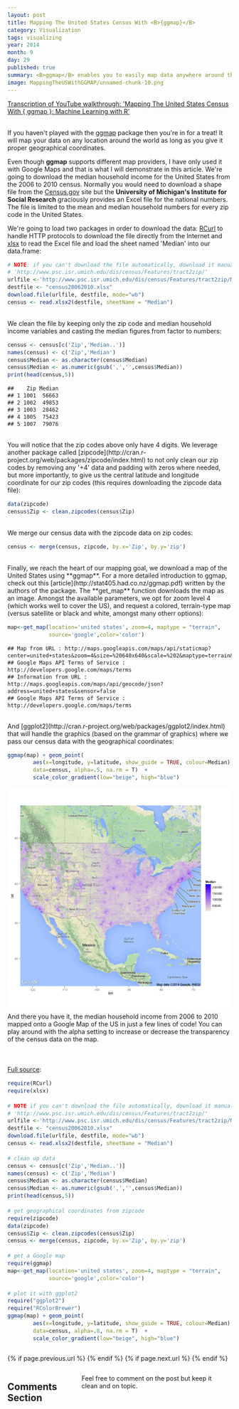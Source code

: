 ```yaml
---
layout: post
title: Mapping The United States Census With <B>{ggmap}</B>
category: Visualization
tags: visualizing
year: 2014
month: 9
day: 29
published: true
summary: <B>ggmap</B> enables you to easily map data anywhere around the world as long as you give it geographical coordinates. Here we overlay census data over a Google map of the United States.
image: MappingTheUSWithGGMAP/unnamed-chunk-10.png
---
```

<a href="https://www.youtube.com/watch?v=EtJ-iTZeqTg&list=UUq4pm1i_VZqxKVVOz5qRBIA" target="_blank">Transcription of YouTube walkthrough: 'Mapping The United States Census With { ggmap }: Machine Learning with R'</a>
<BR><BR>

If you haven't played with the [ggmap](http://cran.r-project.org/web/packages/ggmap/index.html) package then you're in for a treat! It will map your data on any location around the world as long as you give it proper geographical coordinates.

Even though **ggmap** supports different map providers, I have only used it with Google Maps and that is what I will demonstrate in this article. We're going to download the median household income for the United States from the 2006 to 2010 census. Normally you would need to download a shape file from the [Census.gov](https://www.census.gov/geo/maps-data/data/tiger-line.html) site but the **University of Michigan's Institute for Social Research** graciously provides an Excel file for the national numbers. The file is limited to the mean and median household numbers for every zip code in the United States.
 
We're going to load two packages in order to download the data: [RCurl](http://cran.r-project.org/web/packages/RCurl/index.html) to handle HTTP protocols to download the file directly from the Internet and [xlsx](http://cran.r-project.org/web/packages/xlsx/index.html) to read the Excel file and load the sheet named 'Median' into our data.frame:

```r
# NOTE: if you can't download the file automatically, download it manually at:
# 'http://www.psc.isr.umich.edu/dis/census/Features/tract2zip/'
urlfile <-'http://www.psc.isr.umich.edu/dis/census/Features/tract2zip/MedianZIP-3.xlsx'
destfile <- "census20062010.xlsx"
download.file(urlfile, destfile, mode="wb")
census <- read.xlsx2(destfile, sheetName = "Median")
```
<BR>
We clean the file by keeping only the zip code and median household income variables and casting the median figures from factor to numbers:

```r
census <- census[c('Zip','Median..')]
names(census) <- c('Zip','Median')
census$Median <- as.character(census$Median)
census$Median <- as.numeric(gsub(',','',census$Median))
print(head(census,5))
```

```
##    Zip Median
## 1 1001  56663
## 2 1002  49853
## 3 1003  28462
## 4 1005  75423
## 5 1007  79076
```
<BR>
You will notice that the zip codes above only have 4 digits. We leverage another package called [zipcode](http://cran.r-project.org/web/packages/zipcode/index.html) to not only clean our zip codes by removing any '+4' data and padding with zeros where needed, but more importantly, to give us the central latitude and longitude coordinate for our zip codes (this requires downloading the zipcode data file):

```r
data(zipcode)
census$Zip <- clean.zipcodes(census$Zip)
```
<BR>
We merge our census data with the zipcode data on zip codes:

```r
census <- merge(census, zipcode, by.x='Zip', by.y='zip')
```
<BR>
Finally, we reach the heart of our mapping goal, we download a map of the United States using **ggmap**. For a more detailed introduction to ggmap, check out this [article](http://stat405.had.co.nz/ggmap.pdf) written by the authors of the package. The **get_map** function downloads the map as an image. Amongst the available parameters, we opt for zoom level 4 (which works well to cover the US), and request a colored, terrain-type map (versus satellite or black and white, amongst many otherr options):


```r
map<-get_map(location='united states', zoom=4, maptype = "terrain",
             source='google',color='color')
```

```
## Map from URL : http://maps.googleapis.com/maps/api/staticmap?center=united+states&zoom=4&size=%20640x640&scale=%202&maptype=terrain&sensor=false
## Google Maps API Terms of Service : http://developers.google.com/maps/terms
## Information from URL : http://maps.googleapis.com/maps/api/geocode/json?address=united+states&sensor=false
## Google Maps API Terms of Service : http://developers.google.com/maps/terms
```
<BR>
And [ggplot2](http://cran.r-project.org/web/packages/ggplot2/index.html) that will handle the graphics (based on the grammar of graphics) where we pass our census data with the geographical coordinates:


```r
ggmap(map) + geom_point(
        aes(x=longitude, y=latitude, show_guide = TRUE, colour=Median), 
        data=census, alpha=.5, na.rm = T)  + 
        scale_color_gradient(low="beige", high="blue")
```

![plot of chunk unnamed-chunk-10](../img/posts/MappingTheUSWithGGMAP/unnamed-chunk-10.png) 
<BR>
And there you have it, the median household income from 2006 to 2010 mapped onto a Google Map of the US in just a few lines of code! You can play around with the alpha setting to increase or decrease the transparency of the census data on the map.        
<BR><BR>        
[Full source](https://github.com/amunategui/Mapping-The-US-With-GGMAP/blob/master/ggmap-example.R):

```r
require(RCurl)
require(xlsx)

# NOTE if you can't download the file automatically, download it manually at:
# 'http://www.psc.isr.umich.edu/dis/census/Features/tract2zip/'
urlfile <-'http://www.psc.isr.umich.edu/dis/census/Features/tract2zip/MedianZIP-3.xlsx'
destfile <- "census20062010.xlsx"
download.file(urlfile, destfile, mode="wb")
census <- read.xlsx2(destfile, sheetName = "Median")

# clean up data
census <- census[c('Zip','Median..')]
names(census) <- c('Zip','Median')
census$Median <- as.character(census$Median)
census$Median <- as.numeric(gsub(',','',census$Median))
print(head(census,5))

# get geographical coordinates from zipcode
require(zipcode)
data(zipcode)
census$Zip <- clean.zipcodes(census$Zip)
census <- merge(census, zipcode, by.x='Zip', by.y='zip')

# get a Google map
require(ggmap)
map<-get_map(location='united states', zoom=4, maptype = "terrain",
             source='google',color='color')

# plot it with ggplot2
require("ggplot2")
require("RColorBrewer")
ggmap(map) + geom_point(
        aes(x=longitude, y=latitude, show_guide = TRUE, colour=Median), 
        data=census, alpha=.8, na.rm = T)  + 
        scale_color_gradient(low="beige", high="blue")
```

<div class="row">   
    <div class="span9 column">
            <p class="pull-right">{% if page.previous.url %} <a href="{{page.previous.url}}" title="Previous Post: {{page.previous.title}}"><i class="icon-chevron-left"></i></a>   {% endif %}   {% if page.next.url %}    <a href="{{page.next.url}}" title="Next Post: {{page.next.title}}"><i class="icon-chevron-right"></i></a>   {% endif %} </p>  
    </div>
</div>

<div class="row">   
    <div class="span9 columns">    
        <h2>Comments Section</h2>
        <p>Feel free to comment on the post but keep it clean and on topic.</p> 
        <div id="disqus_thread"></div>
        <script type="text/javascript">
            /* * * CONFIGURATION VARIABLES: EDIT BEFORE PASTING INTO YOUR WEBPAGE * * */
            var disqus_shortname = 'amunategui'; // required: replace example with your forum shortname
            var disqus_identifier = '{{ page.url }}';
            var disqus_url = 'http://amunategui.github.com{{ page.url }}';
            
            /* * * DON'T EDIT BELOW THIS LINE * * */
            (function() {
                var dsq = document.createElement('script'); dsq.type = 'text/javascript'; dsq.async = true;
                dsq.src = 'http://' + disqus_shortname + '.disqus.com/embed.js';
                (document.getElementsByTagName('head')[0] || document.getElementsByTagName('body')[0]).appendChild(dsq);
            })();
        </script>
        <noscript>Please enable JavaScript to view the <a href="http://disqus.com/?ref_noscript">comments powered by Disqus.</a></noscript>
        <a href="http://disqus.com" class="dsq-brlink">blog comments powered by <span class="logo-disqus">Disqus</span></a>
    </div>
</div>

